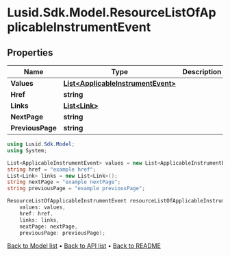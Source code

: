 # Lusid.Sdk.Model.ResourceListOfApplicableInstrumentEvent

## Properties

Name | Type | Description | Notes
------------ | ------------- | ------------- | -------------
**Values** | [**List&lt;ApplicableInstrumentEvent&gt;**](ApplicableInstrumentEvent.md) |  | 
**Href** | **string** |  | [optional] 
**Links** | [**List&lt;Link&gt;**](Link.md) |  | [optional] 
**NextPage** | **string** |  | [optional] 
**PreviousPage** | **string** |  | [optional] 

```csharp
using Lusid.Sdk.Model;
using System;

List<ApplicableInstrumentEvent> values = new List<ApplicableInstrumentEvent>();
string href = "example href";
List<Link> links = new List<Link>();
string nextPage = "example nextPage";
string previousPage = "example previousPage";

ResourceListOfApplicableInstrumentEvent resourceListOfApplicableInstrumentEventInstance = new ResourceListOfApplicableInstrumentEvent(
    values: values,
    href: href,
    links: links,
    nextPage: nextPage,
    previousPage: previousPage);
```

[Back to Model list](../README.md#documentation-for-models) &#8226; [Back to API list](../README.md#documentation-for-api-endpoints) &#8226; [Back to README](../README.md)
